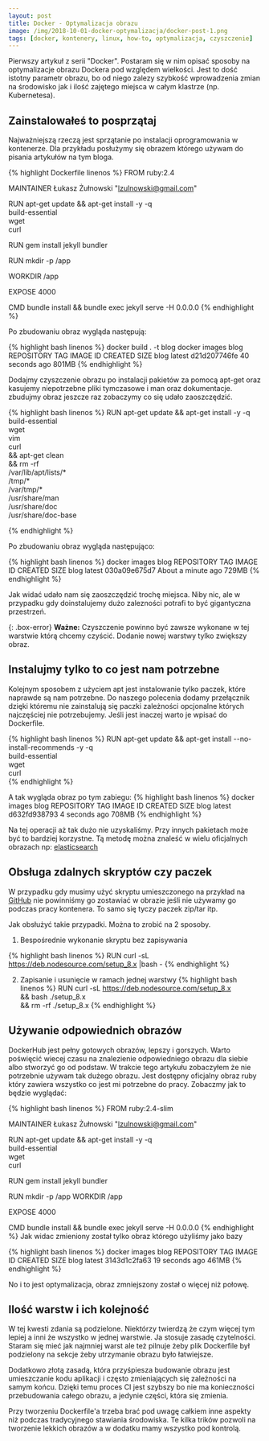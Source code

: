 ```yaml
---
layout: post
title: Docker - Optymalizacja obrazu
image: /img/2018-10-01-docker-optymalizacja/docker-post-1.png
tags: [docker, kontenery, linux, how-to, optymalizacja, czyszczenie]
---
```


Pierwszy artykuł z serii "Docker". Postaram się w nim opisać sposoby na optymalizacje obrazu Dockera pod względem wielkości. Jest to dość istotny parametr obrazu, bo od niego zalezy szybkość wprowadzenia zmian na środowisko jak i ilość zajętego miejsca w całym klastrze (np. Kubernetesa).

## Zainstalowałeś to posprzątaj

Najważniejszą rzeczą jest sprzątanie po instalacji oprogramowania w kontenerze.
Dla przykładu posłużymy się obrazem którego używam do pisania artykułów na tym bloga.



{% highlight Dockerfile linenos %}
FROM ruby:2.4

MAINTAINER Łukasz Żułnowski "lzulnowski@gmail.com"

RUN apt-get update && apt-get install -y -q \
  build-essential \
  wget \
  curl

RUN gem install jekyll bundler

RUN mkdir -p /app

WORKDIR /app

EXPOSE 4000

CMD bundle install && bundle exec jekyll serve -H 0.0.0.0
{% endhighlight %}

Po zbudowaniu obraz wygląda następują:

{% highlight bash linenos %}
docker build . -t blog
docker images blog
REPOSITORY          TAG                 IMAGE ID            CREATED             SIZE
blog                latest              d21d207746fe        40 seconds ago      801MB
{% endhighlight %}

Dodajmy czyszczenie obrazu po instalacji pakietów za pomocą apt-get oraz kasujemy niepotrzebne pliki tymczasowe i man oraz dokumentacje.
zbudujmy obraz jeszcze raz zobaczymy co się udało zaoszczędzić.

{% highlight bash linenos %}
RUN apt-get update && apt-get install -y -q \
  build-essential \
  wget \
  vim \
  curl \
  && apt-get clean \
  && rm -rf \
      /var/lib/apt/lists/* \
      /tmp/* \
      /var/tmp/* \
      /usr/share/man \
      /usr/share/doc \
      /usr/share/doc-base

{% endhighlight %}

Po zbudowaniu obraz wygląda następująco:

{% highlight bash linenos %}
docker images blog
REPOSITORY          TAG                 IMAGE ID            CREATED              SIZE
blog                latest              030a09e675d7        About a minute ago   729MB
{% endhighlight %}

Jak widać udało nam się zaoszczędzić trochę miejsca. Niby nic, ale w przypadku gdy doinstalujemy dużo zalezności potrafi to być gigantyczna przestrzeń.

{: .box-error}
**Ważne:** Czyszczenie powinno być zawsze wykonane w tej warstwie którą chcemy czyścić. Dodanie nowej warstwy tylko zwiększy obraz.

## Instalujmy tylko to co jest nam potrzebne

Kolejnym sposobem z użyciem apt jest instalowanie tylko paczek, które naprawde są nam potrzebne. Do naszego polecenia dodamy przełącznik dzięki któremu nie zainstalują się paczki zależności opcjonalne których najczęściej nie potrzebujemy. Jeśli jest inaczej warto je wpisać do Dockerfile.

{% highlight bash linenos %}
RUN apt-get update && apt-get install --no-install-recommends -y -q \
  build-essential \
  wget \
  curl \
{% endhighlight %}

A tak wygląda obraz po tym zabiegu:
{% highlight bash linenos %}
docker images blog
REPOSITORY          TAG                 IMAGE ID            CREATED             SIZE
blog                latest              d632fd938793        4 seconds ago       708MB
{% endhighlight %}

Na tej operacji aż tak dużo nie uzyskaliśmy. Przy innych pakietach może być to bardziej korzystne. Tą metodę można znaleść w wielu oficjalnych obrazach np: [elasticsearch](https://github.com/docker-library/elasticsearch/blob/5b2bf54e2c17a8e2e1b062ea0d071eae600bfec2/2.2/Dockerfile#L23)


## Obsługa zdalnych skryptów czy paczek

W przypadku gdy musimy użyć skryptu umieszczonego na przykład na [GitHub](http://github.com) nie powinniśmy go zostawiać w obrazie jeśli nie używamy go podczas pracy kontenera. To samo się tyczy paczek zip/tar itp.

Jak obsłużyć takie przypadki. Można to zrobić na 2 sposoby.

1. Bespośrednie wykonanie skryptu bez zapisywania

{% highlight bash linenos %}
RUN curl -sL https://deb.nodesource.com/setup_8.x |bash -
{% endhighlight %}

2. Zapisanie i usunięcie w ramach jednej warstwy
{% highlight bash linenos %}
RUN curl -sL https://deb.nodesource.com/setup_8.x \
  && bash ./setup_8.x \
  && rm -rf ./setup_8.x
{% endhighlight %}


## Używanie odpowiednich obrazów

DockerHub jest pełny gotowych obrazów, lepszy i gorszych. Warto poświęcić wiecej czasu na znalezienie odpowiedniego obrazu dla siebie albo stworzyć go od podstaw. W trakcie tego artykułu zobaczyłem że nie potrzebnie używam tak dużego obrazu. Jest dostępny oficjalny obraz ruby który zawiera wszystko co jest mi potrzebne do pracy. Zobaczmy jak to będzie wyglądać:


{% highlight bash linenos %}
FROM ruby:2.4-slim

MAINTAINER Łukasz Żułnowski "lzulnowski@gmail.com"

RUN apt-get update && apt-get install -y -q \
  build-essential \
  wget \
  curl

RUN gem install jekyll bundler

RUN mkdir -p /app
WORKDIR /app

EXPOSE 4000

CMD bundle install && bundle exec jekyll serve -H 0.0.0.0
{% endhighlight %}
Jak widac zmieniony został tylko obraz którego użyliśmy jako bazy

{% highlight bash linenos %}
docker images blog
REPOSITORY          TAG                 IMAGE ID            CREATED             SIZE
blog                latest              3143d1c2fa63        19 seconds ago      461MB
{% endhighlight %}

No i to jest optymalizacja, obraz zmniejszony został o więcej niż połowę.


## Ilość warstw i ich kolejność

W tej kwesti zdania są podzielone. Niektórzy twierdzą że czym więcej tym lepiej a inni że wszystko w jednej warstwie.
Ja stosuje zasadę czytelności. Staram się mieć jak najmniej warst ale też pilnuje żeby plik Dockerfile był podzielony na sekcje żeby utrzymanie obrazu było łatwiejsze.

Dodatkowo złotą zasadą, która przyśpiesza budowanie obrazu jest umieszczanie kodu aplikacji i często zmieniających się zależności na samym końcu. 
Dzięki temu proces CI jest szybszy bo nie ma konieczności przebudowania całego obrazu, a jedynie części, która się zmienia.

Przy tworzeniu Dockerfile'a trzeba brać pod uwagę całkiem inne aspekty niż podczas tradycyjnego stawiania środowiska.
Te kilka trików pozwoli na tworzenie lekkich obrazów a w dodatku mamy wszystko pod kontrolą. 

